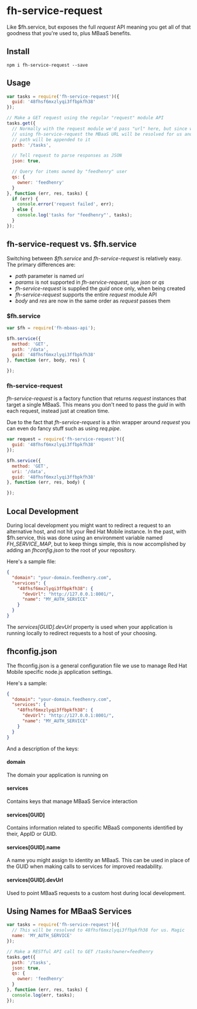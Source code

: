 fh-service-request
==================

Like $fh.service, but exposes the full _request_ API meaning you get all of that
goodness that you're used to, plus MBaaS benefits.


## Install

```
npm i fh-service-request --save
```


## Usage

```js
var tasks = require('fh-service-request')({
  guid: '48fhsf6mxzlyqi3ffbpkfh38'
});

// Make a GET request using the regular "request" module API
tasks.get({
  // Normally with the request module we'd pass "url" here, but since we're
  // using fh-service-request the MBaaS URL will be resolved for us and this
  // path will be appended to it
  path: '/tasks',

  // Tell request to parse responses as JSON
  json: true,

  // Query for items owned by "feedhenry" user
  qs: {
    owner: 'feedhenry'
  }
}, function (err, res, tasks) {
  if (err) {
    console.error('request failed', err);
  } else {
    console.log('tasks for "feedhenry"', tasks);
  }
});
```

## fh-service-request vs. $fh.service
Switching between *$fh.service* and *fh-service-request* is relatively easy. The
primary differences are:

* *path* parameter is named *uri*
* *params* is not supported in *fh-service-request*, use *json* or *qs*
* *fh-service-request* is supplied the *guid* once only, when being created
* *fh-service-request* supports the entire *request* module API
* *body* and *res* are now in the same order as *request* passes them

### $fh.service

```js
var $fh = require('fh-mbaas-api');

$fh.service({
  method: 'GET',
  path: '/data',
  guid: '48fhsf6mxzlyqi3ffbpkfh38'
}, function (err, body, res) {

});
```

### fh-service-request

*fh-service-request* is a factory function that returns *request* instances that
target a single MBaaS. This means you don't need to pass the *guid* in with
each request, instead just at creation time.

Due to the fact that *fh-service-request* is a thin wrapper around *request*
you can even do fancy stuff such as using _req.pipe_.

```js
var request = require('fh-service-request')({
  guid: '48fhsf6mxzlyqi3ffbpkfh38'
});

$fh.service({
  method: 'GET',
  uri: '/data',
  guid: '48fhsf6mxzlyqi3ffbpkfh38'
}, function (err, res, body) {

});
```


## Local Development

During local development you might want to redirect a request to an alternative
host, and not hit your Red Hat Mobile instance. In the past, with $fh.service,
this was done using an environment variable named *FH_SERVICE_MAP*, but to keep
things simple, this is now accomplished by adding an _fhconfig.json_ to the root
of your repository.

Here's a sample file:

```json
{
  "domain": "your-domain.feedhenry.com",
  "services": {
    "48fhsf6mxzlyqi3ffbpkfh38": {
      "devUrl": "http://127.0.0.1:8001/",
      "name": "MY_AUTH_SERVICE"
    }
  }
}

```

The _services[GUID].devUrl_ property is used when your application is running locally
to redirect requests to a host of your choosing.


## fhconfig.json

The fhconfig.json is a general configuration file we use to manage Red
Hat Mobile specific node.js application settings.

Here's a sample:

```json
{
  "domain": "your-domain.feedhenry.com",
  "services": {
    "48fhsf6mxzlyqi3ffbpkfh38": {
      "devUrl": "http://127.0.0.1:8001/",
      "name": "MY_AUTH_SERVICE"
    }
  }
}
```

And a description of the keys:

#### domain
The domain your application is running on

#### services
Contains keys that manage MBaaS Service interaction

#### services[GUID]
Contains information related to specific MBaaS components identified by their,
AppID or GUID.

#### services[GUID].name
A name you might assign to identity an MBaaS. This can be used in place of the
GUID when making calls to services for improved readability.

#### services[GUID].devUrl
Used to point MBaaS requests to a custom host during local development.


## Using Names for MBaaS Services

```js
var tasks = require('fh-service-request')({
  // This will be resolved to 48fhsf6mxzlyqi3ffbpkfh38 for us. Magic
  name: 'MY_AUTH_SERVICE'
});

// Make a RESTful API call to GET /tasks?owner=feedhenry
tasks.get({
  path: '/tasks',
  json: true,
  qs: {
    owner: 'feedhenry'
  }
}, function (err, res, tasks) {
  console.log(err, tasks);
});
```
